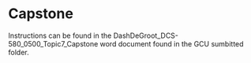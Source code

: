 # Capstone
Instructions can be found in the DashDeGroot_DCS-580_0500_Topic7_Capstone word document found in the GCU sumbitted folder.

